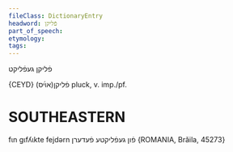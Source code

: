 ```yaml
---
fileClass: DictionaryEntry
headword: פֿליקן
part_of_speech: 
etymology: 
tags: 
---
```

פֿליקן
געפֿליקט

{CEYD}
	(אױ֜ס)פֿליקן
pluck, v. imp./pf.

SOUTHEASTERN
==============

fɩn gɩfʎɩkte fejdərn פֿון געפֿליקטע פֿעדערן {ROMANIA, Brăila, 45273}

